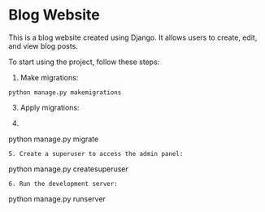 # Blog Website

This is a blog website created using Django. It allows users to create, edit, and view blog posts.

To start using the project, follow these steps:

1. Make migrations:
```
python manage.py makemigrations
```
3. Apply migrations:
4. ```
python manage.py migrate
```
5. Create a superuser to access the admin panel:
```
python manage.py createsuperuser
```
6. Run the development server:
```
python manage.py runserver
```

